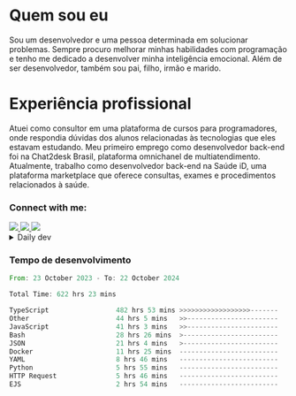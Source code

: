 # Quem sou eu
Sou um desenvolvedor e uma pessoa determinada em solucionar problemas. Sempre procuro melhorar minhas habilidades com programação e tenho me dedicado a desenvolver minha inteligência emocional. Além de ser desenvolvedor, também sou pai, filho, irmão e marido.

# Experiência profissional
Atuei como consultor em uma plataforma de cursos para programadores, onde respondia dúvidas dos alunos relacionadas às tecnologias que eles estavam estudando.
Meu primeiro emprego como desenvolvedor back-end foi na Chat2desk Brasil, plataforma omnichanel de multiatendimento.
Atualmente, trabalho como desenvolvedor back-end na Saúde iD, uma plataforma marketplace que oferece consultas, exames e procedimentos relacionados à saúde.

### Connect with me:
<a href="https://www.linkedin.com/in/theusmoreira" target="_blank" >
<img src="https://img.shields.io/badge/linkedin-%230077B5.svg?&style=for-the-badge&logo=linkedin&logoColor=white ">
</a>
<a href="https://www.instagram.com/matheus.s.moreira/" target="_blank">
<img src="https://img.shields.io/badge/instagram-%23E4405F.svg?&style=for-the-badge&logo=instagram&logoColor=white">
</a>
<a href="mailto:matheussm301@gmail.com"  target="_blank">
<img src="https://img.shields.io/badge/gmail-%23E4405F.svg?&style=for-the-badge&logo=gmail&logoColor=white">
</a>


<details>
  <summary>Daily dev </summary>
<p>
  <a href="https://app.daily.dev/matheussantos"><img src="https://github.com/matheus-santos-moreira/matheus-santos-moreira/blob/master/devcard.svg" width="200" alt="Matheus Santos's Dev Card"/></a>
 </p>
</details>

<h3>Tempo de desenvolvimento</h3>

<!--START_SECTION:waka-->

```rust
From: 23 October 2023 - To: 22 October 2024

Total Time: 622 hrs 23 mins

TypeScript                 482 hrs 53 mins >>>>>>>>>>>>>>>>>>-------   72.45 %
Other                      44 hrs 5 mins   >>-----------------------   06.61 %
JavaScript                 41 hrs 3 mins   >>-----------------------   06.16 %
Bash                       28 hrs 26 mins  >------------------------   04.27 %
JSON                       21 hrs 4 mins   >------------------------   03.16 %
Docker                     11 hrs 25 mins  -------------------------   01.71 %
YAML                       8 hrs 46 mins   -------------------------   01.32 %
Python                     5 hrs 55 mins   -------------------------   00.89 %
HTTP Request               5 hrs 46 mins   -------------------------   00.87 %
EJS                        2 hrs 54 mins   -------------------------   00.44 %
```

<!--END_SECTION:waka-->
